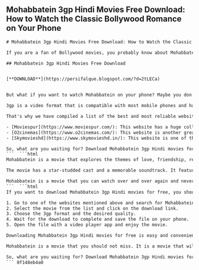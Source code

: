 ## Mohabbatein 3gp Hindi Movies Free Download: How to Watch the Classic Bollywood Romance on Your Phone

  ```html 
# Mohabbatein 3gp Hindi Movies Free Download: How to Watch the Classic Bollywood Romance on Your Phone
 
If you are a fan of Bollywood movies, you probably know about Mohabbatein, the 2000 romantic drama that starred Shah Rukh Khan, Amitabh Bachchan, Aishwarya Rai and six newcomers. The movie was a huge hit and is still considered one of the best love stories in Indian cinema.
 
## Mohabbatein 3gp Hindi Movies Free Download


[**DOWNLOAD**](https://persifalque.blogspot.com/?d=2tLECa)

 
But what if you want to watch Mohabbatein on your phone? Maybe you don't have access to a DVD player or a streaming service, or maybe you just want to enjoy the movie on the go. Well, there is a way to do that: you can download Mohabbatein in 3gp format for free.
 
3gp is a video format that is compatible with most mobile phones and has a small file size. It is ideal for downloading movies that you want to watch offline. However, not all websites offer 3gp downloads, and some of them may be unsafe or illegal.
 
That's why we have compiled a list of the best and most reliable websites where you can download Mohabbatein 3gp Hindi movies for free. These websites have high-quality videos, fast download speeds and no viruses or malware. Here they are:
 
- [Moviespur](https://www.moviespur.com/): This website has a huge collection of Bollywood movies in 3gp format, including Mohabbatein. You can also find other genres like Hollywood, South Indian, Punjabi and more. The website is easy to use and has no annoying ads.
- [O2cinemas](https://www.o2cinemas.com/): This website is another great option for downloading Mohabbatein 3gp Hindi movies for free. It has a simple interface and a fast server. You can also download other movies in different languages and formats.
- [Skymovieshd](https://www.skymovieshd.in/): This website is one of the most popular ones for downloading Bollywood movies in 3gp format. It has a large database of movies, including Mohabbatein. You can also find TV shows, web series and music videos on this website.

So, what are you waiting for? Download Mohabbatein 3gp Hindi movies for free from these websites and enjoy the classic Bollywood romance on your phone. You will not regret it!
 ```  ```html 
Mohabbatein is a movie that explores the themes of love, friendship, rebellion and tradition. It tells the story of three young men who fall in love with three women at a prestigious boarding school. However, their love is opposed by the strict and conservative headmaster, who is also the father of one of the women.
 
The movie has a star-studded cast and a memorable soundtrack. It features some of the most iconic scenes and dialogues in Bollywood history. It also has a twist ending that will leave you in tears.
 
Mohabbatein is a movie that you can watch over and over again and never get bored. It is a movie that will make you laugh, cry and feel inspired. It is a movie that will touch your heart and soul.
 ```  ```html 
If you want to download Mohabbatein 3gp Hindi movies for free, you should follow these steps:

1. Go to one of the websites mentioned above and search for Mohabbatein.
2. Select the movie from the list and click on the download link.
3. Choose the 3gp format and the desired quality.
4. Wait for the download to complete and save the file on your phone.
5. Open the file with a video player app and enjoy the movie.

Downloading Mohabbatein 3gp Hindi movies for free is easy and convenient. You don't need to pay any subscription fees or deal with any ads. You can watch the movie anytime and anywhere you want. You can also share it with your friends and family.
 
Mohabbatein is a movie that you should not miss. It is a movie that will make you fall in love with Bollywood. It is a movie that will make you believe in the power of love.
 
So, what are you waiting for? Download Mohabbatein 3gp Hindi movies for free today and experience the magic of Mohabbatein!
 ``` 0f148eb4a0
